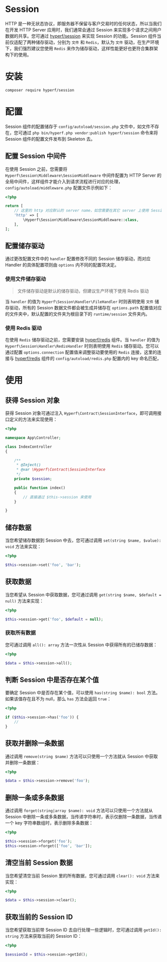 # Session

HTTP 是一种无状态协议，即服务器不保留与客户交易时的任何状态，所以当我们在开发 HTTP Server 应用时，我们通常会通过 Session 来实现多个请求之间用户数据的共享。您可通过 [hyperf/session](https://github.com/hyperf/session) 来实现 Session 的功能。Session 组件当前仅适配了两种储存驱动，分别为 `文件` 和 `Redis`，默认为 `文件` 驱动，在生产环境下，我们强烈建议您使用 `Redis` 来作为储存驱动，这样性能更好也更符合集群架构下的使用。

# 安装

```bash
composer require hyperf/session
```

# 配置

Session 组件的配置储存于 `config/autoload/session.php` 文件中，如文件不存在，您可通过 `php bin/hyperf.php vendor:publish hyperf/session` 命令来将 Session 组件的配置文件发布到 Skeleton 去。

## 配置 Session 中间件

在使用 Session 之前，您需要将 `Hyperf\Session\Middleware\SessionMiddleware` 中间件配置为 HTTP Server 的全局中间件，这样组件才能介入到请求流程进行对应的处理，`config/autoload/middleware.php` 配置文件示例如下：

```php
<?php

return [
    // 这里的 http 对应默认的 server name，如您需要在其它 server 上使用 Session，需要对应的配置全局中间件
    'http' => [
        \Hyperf\Session\Middleware\SessionMiddleware::class,
    ],
];
```

## 配置储存驱动

通过更改配置文件中的 `handler` 配置修改不同的 Session 储存驱动，而对应 Handler 的具体配置项则由 `options` 内不同的配置项决定。

### 使用文件储存驱动

> 文件储存驱动是默认的储存驱动，但建议生产环境下使用 Redis 驱动

当 `handler` 的值为 `Hyperf\Session\Handler\FileHandler` 时则表明使用 `文件` 储存驱动，所有的 Session 数据文件都会被生成并储存在 `options.path` 配置值对应的文件夹中，默认配置的文件夹为根目录下的 `runtime/session` 文件夹内。

### 使用 Redis 驱动

在使用 `Redis` 储存驱动之前，您需要安装 [hyperf/redis](https://github.com/hyperf/redis) 组件。当 `handler` 的值为 `Hyperf\Session\Handler\RedisHandler` 时则表明使用 `Redis` 储存驱动。您可以通过配置 `options.connection` 配置值来调整驱动要使用的 `Redis` 连接，这里的连接与 [hyperf/redis](https://github.com/hyperf/redis) 组件的 `config/autoload/redis.php` 配置内的 key 命名匹配，

# 使用

## 获得 Session 对象

获得 Session 对象可通过注入 `Hyperf\Contract\SessionInterface`，即可调用接口定义的方法来实现使用：

```php
<?php

namespace App\Controller;

class IndexController
{

    /**
     * @Inject()
     * @var \Hyperf\Contract\SessionInterface
     */
    private $session;

    public function index()
    {
        // 直接通过 $this->session 来使用
    } 

}
```

## 储存数据

当您希望储存数据到 Session 中去，您可通过调用 `set(string $name, $value): void` 方法来实现：

```php
<?php

$this->session->set('foo', 'bar');
```

## 获取数据

当您希望从 Session 中获取数据，您可通过调用 `get(string $name, $default = null)` 方法来实现：

```php
<?php

$this->session->get('foo', $default = null);
```

### 获取所有数据

您可通过调用 `all(): array` 方法一次性从 Session 中获得所有的已储存数据：

```php
<?php

$data = $this->session->all();
```

## 判断 Session 中是否存在某个值

要确定 Session 中是否存在某个值，可以使用 `has(string $name): bool` 方法。如果该值存在且不为 null，那么 `has` 方法会返回 `true`：

```php
<?php

if ($this->session->has('foo')) {
    //
}
```

## 获取并删除一条数据

通过调用 `remove(string $name)` 方法可以只使用一个方法就从 Session 中获取并删除一条数据：

```php
<?php

$data = $this->session->remove('foo');
```

## 删除一条或多条数据

通过调用 `forget(string|array $name): void` 方法可以只使用一个方法就从 Session 中删除一条或多条数据，当传递字符串时，表示仅删除一条数据，当传递一个 key 字符串数组时，表示删除多条数据：

```php
<?php

$this->session->forget('foo');
$this->session->forget(['foo', 'bar']);
```

## 清空当前 Session 数据

当您希望清空当前 Session 里的所有数据，您可通过调用 `clear(): void` 方法来实现：

```php
<?php

$data = $this->session->clear();
```

## 获取当前的 Session ID

当您希望获取当前带 Session ID 去自行处理一些逻辑时，您可通过调用 `getId(): string` 方法来获取当前的 Session ID：

```php
<?php

$sessionId = $this->session->getId();
```

